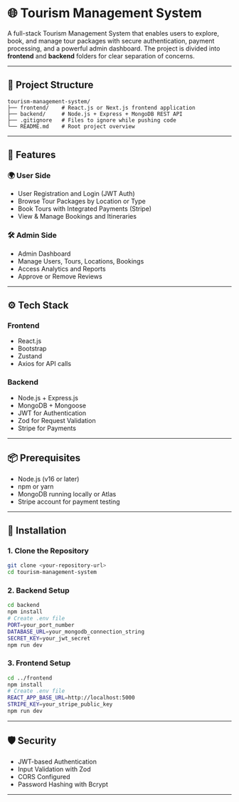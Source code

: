 # 🌐 Tourism Management System

A full-stack Tourism Management System that enables users to explore, book, and manage tour packages with secure authentication, payment processing, and a powerful admin dashboard. The project is divided into **frontend** and **backend** folders for clear separation of concerns.

---

## 🧩 Project Structure

```
tourism-management-system/
├── frontend/    # React.js or Next.js frontend application
├── backend/     # Node.js + Express + MongoDB REST API
├── .gitignore   # Files to ignore while pushing code
└── README.md    # Root project overview
```

---

## 🚀 Features

### 🌍 User Side

- User Registration and Login (JWT Auth)
- Browse Tour Packages by Location or Type
- Book Tours with Integrated Payments (Stripe)
- View & Manage Bookings and Itineraries

### 🛠️ Admin Side

- Admin Dashboard
- Manage Users, Tours, Locations, Bookings
- Access Analytics and Reports
- Approve or Remove Reviews

---

## ⚙️ Tech Stack

### Frontend

- React.js
- Bootstrap
- Zustand
- Axios for API calls

### Backend

- Node.js + Express.js
- MongoDB + Mongoose
- JWT for Authentication
- Zod for Request Validation
- Stripe for Payments

---

## 📦 Prerequisites

- Node.js (v16 or later)
- npm or yarn
- MongoDB running locally or Atlas
- Stripe account for payment testing

---

## 📂 Installation

### 1. Clone the Repository

```bash
git clone <your-repository-url>
cd tourism-management-system
```

### 2. Backend Setup

```bash
cd backend
npm install
# Create .env file
PORT=your_port_number
DATABASE_URL=your_mongodb_connection_string
SECRET_KEY=your_jwt_secret
npm run dev
```

### 3. Frontend Setup

```bash
cd ../frontend
npm install
# Create .env file
REACT_APP_BASE_URL=http://localhost:5000
STRIPE_KEY=your_stripe_public_key
npm run dev
```

---

## 🛡️ Security

- JWT-based Authentication
- Input Validation with Zod
- CORS Configured
- Password Hashing with Bcrypt

---
